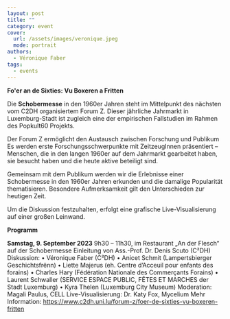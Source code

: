 ```yaml
---
layout: post
title: ""
category: event
cover:
  url: /assets/images/veronique.jpeg
  mode: portrait
authors:
  - Véronique Faber
tags:
  - events
---
```


**Fo'er an de Sixties: Vu Boxeren a Fritten**


Die **Schobermesse** in den 1960er Jahren steht im Mittelpunkt des nächsten vom C2DH organisiertem Forum Z. Dieser jährliche Jahrmarkt in Luxemburg-Stadt ist zugleich eine der empirischen Fallstudien im Rahmen des Popkult60 Projekts.

<!-- more -->

Der Forum Z ermöglicht den Austausch zwischen Forschung und Publikum Es werden erste Forschungsschwerpunkte mit ZeitzeugInnen präsentiert – Menschen, die in den langen 1960er auf dem Jahrmarkt gearbeitet haben, sie besucht haben und die heute aktive beteiligt sind.    

Gemeinsam mit dem Publikum werden wir die Erlebnisse einer Schobermesse in den 1960er Jahren erkunden und die damalige Popularität thematisieren. Besondere Aufmerksamkeit gilt den Unterschieden zur heutigen Zeit.

Um die Diskussion festzuhalten, erfolgt eine grafische Live-Visualisierung auf einer großen Leinwand.

**Programm**

**Samstag, 9. September 2023**
9h30 – 11h30, im Restaurant „An der Flesch“ auf der Schobermesse
Einleitung von Ass.-Prof. Dr. Denis Scuto (C²DH)
 Diskussion:
•	Véronique Faber (C²DH)
•	Anicet Schmit (Lampertsbierger Geschichtsfrënn)
•	Liette Majerus (eh. Centre d’Acceuil pour enfants des forains)
•	Charles Hary (Fédération Nationale des Commerçants Forains)
•	Laurent Schwaller (SERVICE ESPACE PUBLIC, FÊTES ET MARCHES der Stadt Luxemburg)
•	Kyra Thelen (Luxemburg City Museum)
Moderation: Magali Paulus, CELL
Live-Visualisierung:  Dr. Katy Fox, Mycelium
 Mehr Information: https://www.c2dh.uni.lu/forum-z/foer-de-sixties-vu-boxeren-fritten
